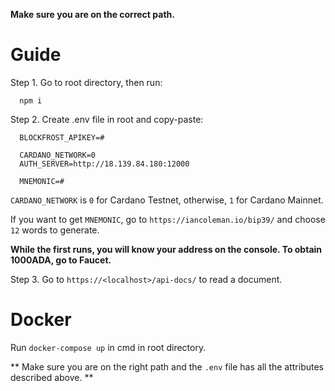 **Make sure you are on the correct path.** 

# Guide

Step 1. Go to root directory, then run:

```
  npm i
```

Step 2. Create .env file in root and copy-paste:

```
  BLOCKFROST_APIKEY=#

  CARDANO_NETWORK=0
  AUTH_SERVER=http://18.139.84.180:12000

  MNEMONIC=#
```
`CARDANO_NETWORK` is `0` for Cardano Testnet, otherwise, `1` for Cardano Mainnet.

If you want to get `MNEMONIC`, go to `https://iancoleman.io/bip39/` and choose `12` words to generate.

**While the first runs, you will know your address on the console. To obtain 1000ADA, go to Faucet.**

Step 3. Go to `https://<localhost>/api-docs/` to read a document.

# Docker

Run `docker-compose up` in cmd in root directory.

** Make sure you are on the right path and the `.env` file has all the attributes described above. **

